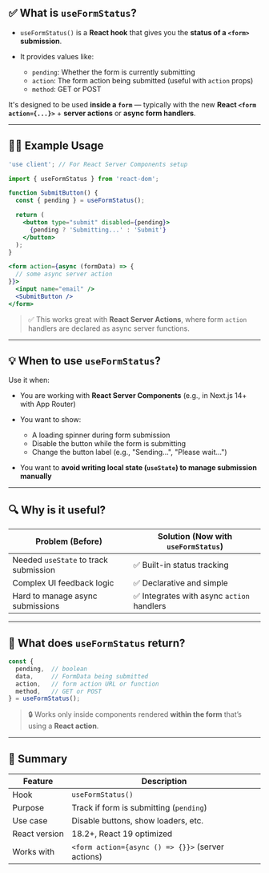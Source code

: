 ## ✅ What is `useFormStatus`?

* `useFormStatus()` is a **React hook** that gives you the **status of a `<form>` submission**.
* It provides values like:

  * `pending`: Whether the form is currently submitting
  * `action`: The form action being submitted (useful with `action` props)
  * `method`: GET or POST

It's designed to be used **inside a `form`** — typically with the new **React `<form action={...}>`** + **server actions** or **async form handlers**.

---

## 🧑‍💻 Example Usage

```jsx
'use client'; // For React Server Components setup

import { useFormStatus } from 'react-dom';

function SubmitButton() {
  const { pending } = useFormStatus();

  return (
    <button type="submit" disabled={pending}>
      {pending ? 'Submitting...' : 'Submit'}
    </button>
  );
}
```

```jsx
<form action={async (formData) => {
  // some async server action
}}>
  <input name="email" />
  <SubmitButton />
</form>
```

> ✅ This works great with **React Server Actions**, where form `action` handlers are declared as async server functions.

---

## 💡 When to use `useFormStatus`?

Use it when:

* You are working with **React Server Components** (e.g., in Next.js 14+ with App Router)
* You want to show:

  * A loading spinner during form submission
  * Disable the button while the form is submitting
  * Change the button label (e.g., "Sending...", "Please wait...")
* You want to **avoid writing local state (`useState`) to manage submission manually**

---

## 🔍 Why is it useful?

| Problem (Before)                      | Solution (Now with `useFormStatus`)       |
| ------------------------------------- | ----------------------------------------- |
| Needed `useState` to track submission | ✅ Built-in status tracking                |
| Complex UI feedback logic             | ✅ Declarative and simple                  |
| Hard to manage async submissions      | ✅ Integrates with async `action` handlers |

---

## 🔁 What does `useFormStatus` return?

```ts
const {
  pending,  // boolean
  data,     // FormData being submitted
  action,   // form action URL or function
  method,   // GET or POST
} = useFormStatus();
```

> 🔒 Works only inside components rendered **within the form** that’s using a **React action**.

---

## 🧠 Summary

| Feature       | Description                                       |
| ------------- | ------------------------------------------------- |
| Hook          | `useFormStatus()`                                 |
| Purpose       | Track if form is submitting (`pending`)           |
| Use case      | Disable buttons, show loaders, etc.               |
| React version | 18.2+, React 19 optimized                         |
| Works with    | `<form action={async () => {}}>` (server actions) |